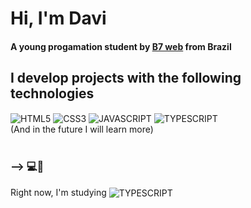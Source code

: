 # Hi, I'm Davi 
#### A young progamation student by <a href="https://lp.b7web.com.br/fullstack">B7 web</a> from Brazil 

## I develop projects with the following technologies 
<div style="display: inline_block">
    <img align= "center" src="https://img.shields.io/badge/HTML5-E34F26?style=for-the-badge&logo=html5&logoColor=white" alt="HTML5">
    <img align= "center" src="https://img.shields.io/badge/CSS3-1572B6?style=for-the-badge&logo=css3&logoColor=white" alt="CSS3">
    <img align= "center" src="https://img.shields.io/badge/JavaScript-F7DF1E?style=for-the-badge&logo=javascript&logoColor=black" alt="JAVASCRIPT">
    <img align= "center" src="https://img.shields.io/badge/TypeScript-007ACC?style=for-the-badge&logo=typescript&logoColor=white" alt="TYPESCRIPT">
</div> 
(And in the future I will learn more) <br/><br/>

<h3>--> 💻🌱</h3>

<div style="display: inline_block">
    Right now, I'm studying 
    <img align= "center" src="https://img.shields.io/badge/Tailwind_CSS-38B2AC?style=for-the-badge&logo=tailwind-css&logoColor=white" alt="TYPESCRIPT">
</div>
